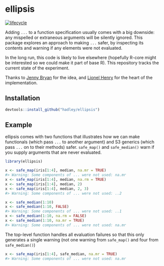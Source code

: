 
<!-- README.md is generated from README.Rmd. Please edit that file -->

# ellipsis

[![lifecycle](https://img.shields.io/badge/lifecycle-experimental-orange.svg)](https://www.tidyverse.org/lifecycle/#experimental)

Adding `...` to a function specification usually comes with a big
downside: any mispelled or extraneous arguments will be silently
ignored. This package explores an approach to making `...` safer, by
inspecting its contents and warning if any elements were not evaluated.

In the long run, this code is likely to live elsewhere (hopefully R-core
might be interested so we could make it part of base R). This repository
tracks the current state of the experiment.

Thanks to [Jenny Bryan](http://github.com/jennybc) for the idea, and
[Lionel Henry](http://github.com/lionel-) for the heart of the
implementation.

## Installation

``` r
devtools::install_github("hadley/ellipsis")
```

## Example

ellipsis comes with two functions that illustrates how we can make
functionals (which pass `...` to another argument) and S3 generics
(which pass `...` on to their methods) safer. `safe_map()` and
`safe_median()` warn if you supply arguments that are never evaluated.

``` r
library(ellipsis)

x <- safe_map(iris[1:4], median, na.mr = TRUE)
#> Warning: Some components of ... were not used: na.mr
x <- safe_map(iris[1:4], median, na.rm = TRUE)
x <- safe_map(iris[1:4], median, 2)
x <- safe_map(iris[1:4], median, 2, 3)
#> Warning: Some components of ... were not used: ..2

x <- safe_median(1:10)
x <- safe_median(1:10, FALSE)
#> Warning: Some components of ... were not used: ..1
x <- safe_median(1:10, na.rm = FALSE)
x <- safe_median(1:10, na.mr = TRUE)
#> Warning: Some components of ... were not used: na.mr
```

The top-level function handles all evaluation failures so that this only
generates a single warning (not one warning from `safe_map()` and four
from `safe_median()`)

``` r
x <- safe_map(iris[1:4], safe_median, na.mr = TRUE)
#> Warning: Some components of ... were not used: na.mr
```
